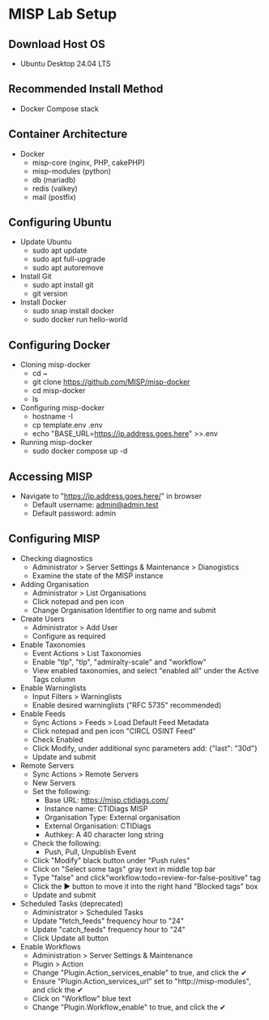 # MISP Lab Setup

## Download Host OS
- Ubuntu Desktop 24.04 LTS

## Recommended Install Method
- Docker Compose stack

## Container Architecture
- Docker
  * misp-core (nginx, PHP, cakePHP)
  * misp-modules (python)
  * db (mariadb)
  * redis (valkey)
  * mail (postfix)

## Configuring Ubuntu
- Update Ubuntu
  * sudo apt update
  * sudo apt full-upgrade
  * sudo apt autoremove
- Install Git
  * sudo apt install git
  * git version
- Install Docker
  * sudo snap install docker
  * sudo docker run hello-world

## Configuring Docker
- Cloning misp-docker
  * cd ~
  * git clone https://github.com/MISP/misp-docker
  * cd misp-docker
  * ls
- Configuring misp-docker
  * hostname -I
  * cp template.env .env
  * echo "BASE_URL=https://ip.address.goes.here" >>.env
- Running misp-docker
  * sudo docker compose up -d
   
## Accessing MISP
- Navigate to "https://ip.address.goes.here/" in browser
  * Default username: admin@admin.test
  * Default password: admin

## Configuring MISP
- Checking diagnostics
  * Administrator > Server Settings & Maintenance > Dianogistics
  * Examine the state of the MISP instance
- Adding Organisation
  * Administrator > List Organisations
  * Click notepad and pen icon
  * Change Organisation Identifier to org name and submit
- Create Users
  * Administrator > Add User
  * Configure as required
- Enable Taxonomies
  * Event Actions > List Taxonomies
  * Enable "tlp", "tlp", "admiralty-scale" and "workflow"
  * View enabled taxonomies, and select "enabled all" under the Active Tags column
- Enable Warninglists
  * Input Filters > Warninglists
  * Enable desired warninglists ("RFC 5735" recommended)
- Enable Feeds
  * Sync Actions > Feeds > Load Default Feed Metadata
  * Click notepad and pen icon "CIRCL OSINT Feed"
  * Check Enabled
  * Click Modify, under additional sync parameters add: {"last": "30d"}
  * Update and submit
- Remote Servers
  * Sync Actions > Remote Servers
  * New Servers
  * Set the following:
     - Base URL: https://misp.ctidiags.com/
     - Instance name: CTIDiags MISP
     - Organisation Type: External organisation
     - External Organisation: CTIDiags
     - Authkey: A 40 character long string
  * Check the following:
     - Push, Pull, Unpublish Event
  * Click "Modify" black button under "Push rules"
  * Click on "Select some tags" gray text in middle top bar
  * Type "false" and click"workflow:todo=review-for-false-positive" tag
  * Click the ▶ button to move it into the right hand "Blocked tags" box
  * Update and submit
- Scheduled Tasks (deprecated) 
  * Administrator > Scheduled Tasks
  * Update "fetch_feeds" frequency hour to "24"
  * Update "catch_feeds" frequency hour to "24"
  * Click Update all button
- Enable Workflows
  * Administration > Server Settings & Maintenance
  * Plugin > Action
  * Change "Plugin.Action_services_enable" to true, and click the ✔
  * Ensure "Plugin.Action_services_url" set to "http://misp-modules", and click the ✔
  * Click on "Workflow" blue text
  * Change "Plugin.Workflow_enable" to true, and click the ✔
